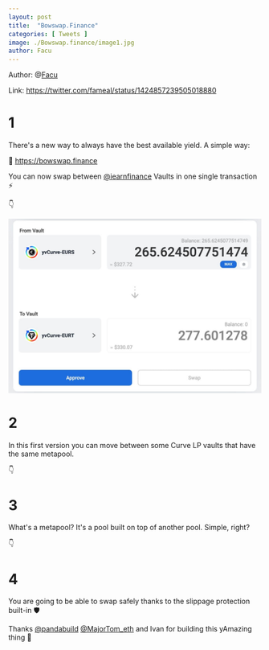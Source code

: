 ```yaml
---
layout: post
title:  "Bowswap.Finance"
categories: [ Tweets ]
image: ./Bowswap.finance/image1.jpg
author: Facu
---
```

Author: @[Facu](https://twitter.com/fameal)

Link: https://twitter.com/fameal/status/1424857239505018880

# 1

There's a new way to always have the best available yield. A simple way:

🏹 https://bowswap.finance

You can now swap between [@iearnfinance](https://twitter.com/iearnfinance) Vaults in one single transaction ⚡️

👇

![](image1.jpg)

# 2

In this first version you can move between some Curve LP vaults that have the same metapool.

👇

# 3

What's a metapool? It's a pool built on top of another pool. Simple, right?

👇

# 4

You are going to be able to swap safely thanks to the slippage protection built-in 🛡️

Thanks [@pandabuild](https://twitter.com/pandabuild) [@MajorTom_eth](https://twitter.com/MajorTom_eth) and Ivan for building this yAmazing thing 🚀

